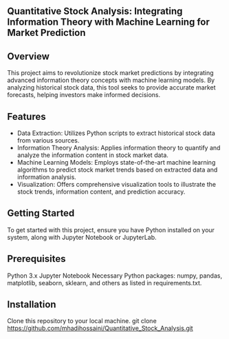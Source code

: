 ## Quantitative Stock Analysis: Integrating Information Theory with Machine Learning for Market Prediction

## Overview
This project aims to revolutionize stock market predictions by integrating advanced information theory concepts with machine learning models. 
By analyzing historical stock data, this tool seeks to provide accurate market forecasts, helping investors make informed decisions.

## Features
- Data Extraction: Utilizes Python scripts to extract historical stock data from various sources.
- Information Theory Analysis: Applies information theory to quantify and analyze the information content in stock market data.
- Machine Learning Models: Employs state-of-the-art machine learning algorithms to predict stock market trends based on extracted data and information analysis.
- Visualization: Offers comprehensive visualization tools to illustrate the stock trends, information content, and prediction accuracy.

## Getting Started
To get started with this project, ensure you have Python installed on your system, along with Jupyter Notebook or JupyterLab.

## Prerequisites
Python 3.x
Jupyter Notebook
Necessary Python packages: numpy, pandas, matplotlib, seaborn, sklearn, and others as listed in requirements.txt.

## Installation
Clone this repository to your local machine.
git clone https://github.com/mhadihossaini/Quantitative_Stock_Analysis.git
